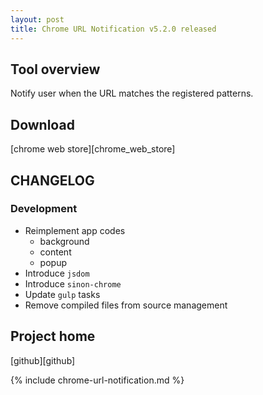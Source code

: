 ```yaml
---
layout: post
title: Chrome URL Notification v5.2.0 released
---
```

## Tool overview

Notify user when the URL matches the registered patterns.


## Download

[chrome web store][chrome_web_store]


## CHANGELOG

### Development

- Reimplement app codes
  - background
  - content
  - popup
- Introduce `jsdom`
- Introduce `sinon-chrome`
- Update `gulp` tasks
- Remove compiled files from source management


## Project home

[github][github]



{% include chrome-url-notification.md %}
